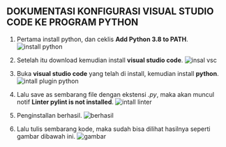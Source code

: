 ## DOKUMENTASI KONFIGURASI VISUAL STUDIO CODE KE PROGRAM PYTHON ##

1. Pertama install python, dan ceklis **Add Python 3.8 to PATH**.
![install python](https://github.com/nitarosiana/DokumentasiVSC/blob/master/01-01-01.PNG)

2. Setelah itu download kemudian install **visual studio code**.
![insal vsc](https://github.com/nitarosiana/DokumentasiVSC/blob/master/01-01-03.PNG) 

3. Buka **visual studio code** yang telah di install, kemudian install **python**.
![intall plugin python](https://github.com/nitarosiana/DokumentasiVSC/blob/master/01-01-04.PNG)

4. Lalu save as sembarang file dengan ekstensi *.py*, maka akan muncul notif **Linter pylint is not installed**.
![intall linter](https://github.com/nitarosiana/DokumentasiVSC/blob/master/01-01-05.PNG)

5. Penginstallan berhasil.
![berhasil](https://github.com/nitarosiana/DokumentasiVSC/blob/master/01-01-06.PNG)

6. Lalu tulis sembarang kode, maka sudah bisa dilihat hasilnya seperti gambar dibawah ini.
![gambar](https://github.com/nitarosiana/DokumentasiVSC/blob/master/01-01-07.PNG)